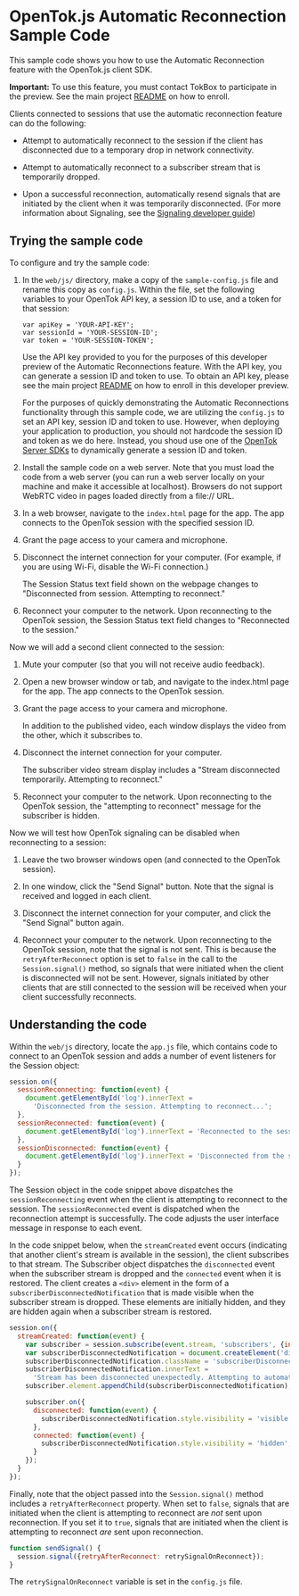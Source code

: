 OpenTok.js Automatic Reconnection Sample Code
=============================================

This sample code shows you how to use the Automatic Reconnection feature with the OpenTok.js client SDK.

**Important:** To use this feature, you must contact TokBox to participate in the preview.
See the main project [README](../README.md) on how to enroll.

Clients connected to sessions that use the automatic reconnection feature can do the following:

* Attempt to automatically reconnect to the session if the client has disconnected due 
  to a temporary drop in network connectivity.

* Attempt to automatically reconnect to a subscriber stream that is temporarily dropped.

* Upon a successful reconnection, automatically resend signals that are initiated 
  by the client when it was temporarily disconnected. (For more information about Signaling, 
  see the [Signaling developer guide](https://tokbox.com/developer/guides/signaling/js/))

## Trying the sample code

To configure and try the sample code:

1. In the `web/js/` directory, make a copy of the `sample-config.js` file and rename this 
   copy as `config.js`. Within the file, set the following variables to your OpenTok API key, 
   a session ID to use, and a token for that session:

   ```
   var apiKey = 'YOUR-API-KEY';
   var sessionId = 'YOUR-SESSION-ID';
   var token = 'YOUR-SESSION-TOKEN';
   ```

   Use the API key provided to you for the purposes of this developer preview of the
   Automatic Reconnections feature. With the API key, you can generate a session ID
   and token to use. To obtain an API key, please see the main project [README](../README.md) 
   on how to enroll in this developer preview.

	 For the purposes of quickly demonstrating the Automatic Reconnections functionality
   through this sample code, we are utilizing the `config.js` to set an API key, session ID
   and token to use. However, when deploying your application to production, 
   you should not hardcode the session ID and token as we do here. Instead, you shoud 
   use one of the [OpenTok Server SDKs](https://tokbox.com/developer/sdks/server/) to 
   dynamically generate a session ID and token.

2. Install the sample code on a web server. Note that you must load the code from 
   a web server (you can run a web server locally on your machine and make it accessible at localhost).
   Browsers do not support WebRTC video in pages loaded directly from a file:// URL.

3. In a web browser, navigate to the `index.html` page for the app. The app connects to the
   OpenTok session with the specified session ID.

4. Grant the page access to your camera and microphone.

5. Disconnect the internet connection for your computer. (For example, if you are using Wi-Fi,
   disable the Wi-Fi connection.)

   The Session Status text field shown on the webpage changes to "Disconnected from session. Attempting to
   reconnect."

6. Reconnect your computer to the network. Upon reconnecting to the OpenTok session, the Session
   Status text field changes to "Reconnected to the session."

Now we will add a second client connected to the session:

1. Mute your computer (so that you will not receive audio feedback).

2. Open a new browser window or tab, and navigate to the index.html page for the app. The app
   connects to the OpenTok session.

3. Grant the page access to your camera and microphone.

   In addition to the published video, each window displays the video from the other, which it
   subscribes to.

4. Disconnect the internet connection for your computer.

   The subscriber video stream display includes a "Stream disconnected temporarily. Attempting to
   reconnect."

5. Reconnect your computer to the network. Upon reconnecting to the OpenTok session, the
   "attempting to reconnect" message for the subscriber is hidden.

Now we will test how OpenTok signaling can be disabled when reconnecting to a session:

1. Leave the two browser windows open (and connected to the OpenTok session).

2. In one window, click the "Send Signal" button. Note that the signal is received and logged in
   each client.

3. Disconnect the internet connection for your computer, and click the "Send Signal" button again.

4. Reconnect your computer to the network. Upon reconnecting to the OpenTok session, note that the
   signal is not sent. This is because the `retryAfterReconnect` option is set to `false` in the
   call to the `Session.signal()` method, so signals that were initiated when the client is 
   disconnected will not be sent. However, signals initiated by other clients that are still connected 
   to the session will be received when your client successfully reconnects.

## Understanding the code

Within the `web/js` directory, locate the `app.js` file, which contains code to connect to 
an OpenTok session and adds a number of event listeners for the Session object:

```javascript
session.on({
  sessionReconnecting: function(event) {
    document.getElementById('log').innerText =
      'Disconnected from the session. Attempting to reconnect...';
  },
  sessionReconnected: function(event) {
    document.getElementById('log').innerText = 'Reconnected to the session.';
  },
  sessionDisconnected: function(event) {
    document.getElementById('log').innerText = 'Disconnected from the session.';
  }
});
```

The Session object in the code snippet above dispatches the `sessionReconnecting` 
event when the client is 
attempting to reconnect to the session. The `sessionReconnected` event is dispatched 
when the reconnection attempt is successfully. The code adjusts the user interface 
message in response to each event.

In the code snippet below, when the `streamCreated` event occurs (indicating that 
another client's stream is available in the session), the client subscribes to 
that stream. The Subscriber object dispatches the `disconnected` event when the 
subscriber stream is dropped and the `connected` event when it is restored.
The client creates a `<div>` element in the form of a `subscriberDisconnectedNotification`
that is made visible when the subscriber stream is dropped. 
These elements are initially hidden, and they are hidden again when 
a subscriber stream is restored.

```javascript
session.on({
  streamCreated: function(event) {
    var subscriber = session.subscribe(event.stream, 'subscribers', {insertMode: 'append'});
    var subscriberDisconnectedNotification = document.createElement('div');
    subscriberDisconnectedNotification.className = 'subscriberDisconnectedNotification';
    subscriberDisconnectedNotification.innerText =
      'Stream has been disconnected unexpectedly. Attempting to automatically reconnect...';
    subscriber.element.appendChild(subscriberDisconnectedNotification);

    subscriber.on({
      disconnected: function(event) {
        subscriberDisconnectedNotification.style.visibility = 'visible';
      },
      connected: function(event) {
        subscriberDisconnectedNotification.style.visibility = 'hidden';
      }
    });
  }
});
```

Finally, note that the object passed into the `Session.signal()` method includes 
a `retryAfterReconnect` property. When set to `false`, signals that are initiated 
when the client is attempting to reconnect are _not_ sent upon reconnection. If 
you set it to `true`, signals that are initiated when the client is attempting to 
reconnect _are_ sent upon reconnection.

```javascript
function sendSignal() {
  session.signal({retryAfterReconnect: retrySignalOnReconnect});
}
```

The `retrySignalOnReconnect` variable is set in the `config.js` file.

 
